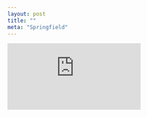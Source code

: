 ```yaml
---
layout: post
title: ""
meta: "Springfield"
---
```



<iframe
    src="https://nimaboscarino-hotdog-gradio.hf.space"
    frameborder="0"
></iframe>
